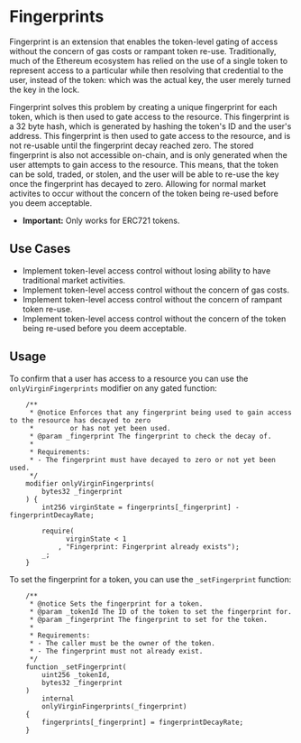 # Fingerprints

Fingerprint is an extension that enables the token-level gating of access without the concern of gas costs or rampant token re-use. Traditionally, much of the Ethereum  ecosystem has relied on the use of a single token to represent access to a particular while then resolving that credential to the user, instead of the token: which was the actual key, the user merely turned the key in the lock.

Fingerprint solves this problem by creating a unique fingerprint for each token, which is then used to gate access to the resource. This fingerprint is a 32 byte hash, which is generated by hashing the token's ID and the user's address. This fingerprint is then used to gate access to the resource, and is not re-usable until the fingerprint decay  reached zero. The stored fingerprint is also not accessible on-chain, and is only generated when the user  attempts to gain access to the resource. This means, that the token can be sold, traded, or stolen, and the user will be able to re-use the key once the fingerprint has decayed to zero. Allowing for normal market activites to occur without the concern of the token being re-used before you deem acceptable.

- **Important:** Only works for ERC721 tokens.

## Use Cases

- Implement token-level access control without losing ability to have traditional market activities.
- Implement token-level access control without the concern of gas costs.
- Implement token-level access control without the concern of rampant token re-use.
- Implement token-level access control without the concern of the token being re-used before you deem acceptable.

## Usage

To confirm that a user has access to a resource you can use the `onlyVirginFingerprints` modifier on any gated function:

```solidity
    /**
     * @notice Enforces that any fingerprint being used to gain access to the resource has decayed to zero
     *         or has not yet been used.
     * @param _fingerprint The fingerprint to check the decay of.
     *
     * Requirements:
     * - The fingerprint must have decayed to zero or not yet been used.
     */
    modifier onlyVirginFingerprints(
        bytes32 _fingerprint
    ) { 
        int256 virginState = fingerprints[_fingerprint] - fingerprintDecayRate;

        require(
              virginState < 1
            , "Fingerprint: Fingerprint already exists");
        _;
    }
```

To set the fingerprint for a token, you can use the `_setFingerprint` function:

```solidity
    /**
     * @notice Sets the fingerprint for a token.
     * @param _tokenId The ID of the token to set the fingerprint for.
     * @param _fingerprint The fingerprint to set for the token.
     *
     * Requirements:
     * - The caller must be the owner of the token.
     * - The fingerprint must not already exist.
     */
    function _setFingerprint(
        uint256 _tokenId,
        bytes32 _fingerprint
    ) 
        internal 
        onlyVirginFingerprints(_fingerprint) 
    {
        fingerprints[_fingerprint] = fingerprintDecayRate;
    }
```